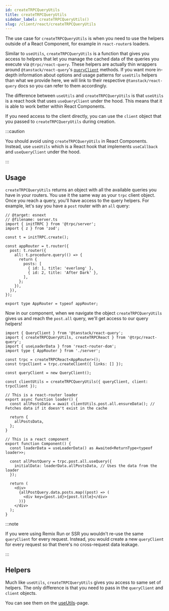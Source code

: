 ```yaml
---
id: createTRPCQueryUtils
title: createTRPCQueryUtils
sidebar_label: createTRPCQueryUtils()
slug: /client/react/createTRPCQueryUtils
---
```


The use case for `createTRPCQueryUtils` is when you need to use the helpers outside of a React Component, for example in `react-router`s loaders.

Similar to `useUtils`, `createTRPCQueryUtils` is a function that gives you access to helpers that let you manage the cached data of the queries you execute via `@trpc/react-query`. These helpers are actually thin wrappers around `@tanstack/react-query`'s [`queryClient`](https://tanstack.com/query/v5/docs/reference/QueryClient) methods. If you want more in-depth information about options and usage patterns for `useUtils` helpers than what we provide here, we will link to their respective `@tanstack/react-query` docs so you can refer to them accordingly.

The difference between `useUtils` and `createTRPCQueryUtils` is that `useUtils` is a react hook that uses `useQueryClient` under the hood. This means that it is able to work better within React Components.

If you need access to the client directly, you can use the `client` object that you passed to `createTRPCQueryUtils` during creation.

:::caution

You should avoid using `createTRPCQueryUtils` in React Components. Instead, use `useUtils` which is a React hook that implements `useCallback` and `useQueryClient` under the hood.

:::

## Usage

`createTRPCQueryUtils` returns an object with all the available queries you have in your routers. You use it the same way as your `trpc` client object. Once you reach a query, you'll have access to the query helpers. For example, let's say you have a `post` router with an `all` query:

```twoslash include server
// @target: esnext
// @filename: server.ts
import { initTRPC } from '@trpc/server';
import { z } from 'zod';

const t = initTRPC.create();

const appRouter = t.router({
  post: t.router({
    all: t.procedure.query(() => {
      return {
        posts: [
          { id: 1, title: 'everlong' },
          { id: 2, title: 'After Dark' },
        ],
      };
    }),
  }),
});

export type AppRouter = typeof appRouter;
```

Now in our component, when we navigate the object `createTRPCQueryUtils` gives us and reach the `post.all` query, we'll get access to our query helpers!

```tsx title="MyPage.tsx"
import { QueryClient } from '@tanstack/react-query';
import { createTRPCQueryUtils, createTRPCReact } from '@trpc/react-query';
import { useLoaderData } from 'react-router-dom';
import type { AppRouter } from './server';

const trpc = createTRPCReact<AppRouter>();
const trpcClient = trpc.createClient({ links: [] });

const queryClient = new QueryClient();

const clientUtils = createTRPCQueryUtils({ queryClient, client: trpcClient });

// This is a react-router loader
export async function loader() {
  const allPostsData = await clientUtils.post.all.ensureData(); // Fetches data if it doesn't exist in the cache

  return {
    allPostsData,
  };
}

// This is a react component
export function Component() {
  const loaderData = useLoaderData() as Awaited<ReturnType<typeof loader>>;

  const allPostQuery = trpc.post.all.useQuery({
    initialData: loaderData.allPostsData, // Uses the data from the loader
  });

  return (
    <div>
      {allPostQuery.data.posts.map((post) => (
        <div key={post.id}>{post.title}</div>
      ))}
    </div>
  );
}
```

:::note

If you were using Remix Run or SSR you wouldn't re-use the same `queryClient` for every request. Instead, you would create a new `queryClient` for every request so that there's no cross-request data leakage.

:::

## Helpers

Much like `useUtils`, `createTRPCQueryUtils` gives you access to same set of helpers. The only difference is that you need to pass in the `queryClient` and `client` objects.

You can see them on the [useUtils](./useUtils.mdx#helpers)-page.

